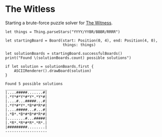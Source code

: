 # The Witless

Starting a brute-force puzzle solver for [The Witness](https://en.wikipedia.org/wiki/The_Witness_(2016_video_game)).

```
let things = Thing.parseStars("YYYY/YYBR/BBBR/RRRR")

let startingBoard = Board(start: Position(0, 4), end: Position(4, 0),
                          things: things)

let solutionBoards = startingBoard.successfulBoards()
print("Found \(solutionBoards.count) possible solutions")

if let solution = solutionBoards.first {
    ASCIIRenderer().drawBoard(solution)
}
```

```
Found 5 possible solutions
___________________
|....#####.......#|
|.*Y*#*Y*#*Y*.*Y*#|
|....#...#####...#|
|.*Y*#*Y*.*B*#*R*#|
|....#####...#...#|
|.*B*.*B*#*B*#*R*#|
|........#...#####|
|.*R*.*R*#*R*.*R*.|
|#########........|
-------------------
```
